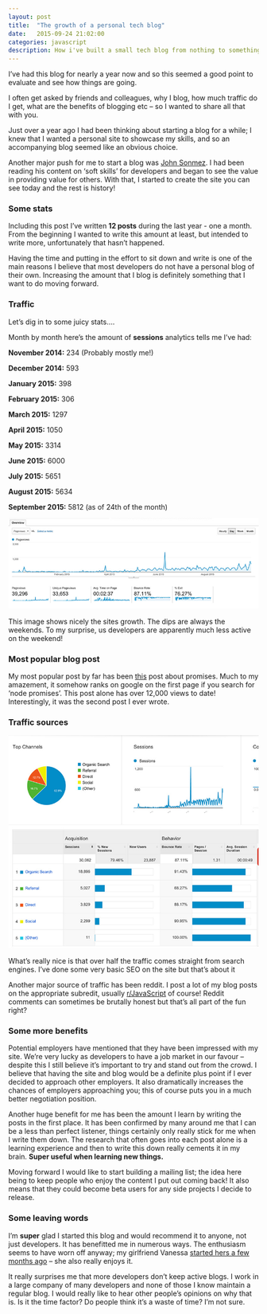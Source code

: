 ```yaml
---
layout: post
title:  "The growth of a personal tech blog"
date:   2015-09-24 21:02:00
categories: javascript
description: How i've built a small tech blog from nothing to something worth while in just under a year. And why you should too!.
---
```


<p class="lead">I’ve had this blog for nearly a year now and so this seemed a good point to evaluate and see how things are going.</p>

I often get asked by friends and colleagues, why I blog, how much traffic do I get, what are the benefits of blogging etc – so I wanted to share all that with you.

Just over a year ago I had been thinking about starting a blog for a while; I knew that I wanted a personal site to showcase my skills, and so an accompanying blog seemed like an obvious choice.

Another major push for me to start a blog was [John Sonmez](http://simpleprogrammer.com/). I had been reading his content on ‘soft skills’ for developers and began to see the value in providing value for others. With that, I started to create the site you can see today and the rest is history!

### Some stats

Including this post I’ve written **12 posts** during the last year - one a month. From the beginning I wanted to write this amount at least, but intended to write more, unfortunately that hasn’t happened.

Having the time and putting in the effort to sit down and write is one of the main reasons I believe that most developers do not have a personal blog of their own. Increasing the amount that I blog is definitely something that I want to do moving forward.

### Traffic

Let’s dig in to some juicy stats….

Month by month here’s the amount of **sessions** analytics tells me I’ve had:

**November 2014:** 234 (Probably mostly me!)

**December 2014:** 593

**January 2015:** 398

**February 2015:** 306

**March 2015:** 1297

**April 2015:** 1050

**May 2015:** 3314

**June 2015:** 6000

**July 2015:** 5651

**August 2015:** 5634

**September 2015:** 5812 (as of 24th of the month)

![Page view stats](/images/posts/growth/pageviews.jpg "Page view stats")

This image shows nicely the sites growth. The dips are always the weekends. To my surprise, us developers are apparently much less active on the weekend!

### Most popular blog post

My most popular post by far has been [this](http://alexperry.io/node/2015/03/25/promises-in-node.html) post about promises. Much to my amazement, it somehow ranks on google on the first page if you search for ‘node promises’. This post alone has over 12,000 views to date! Interestingly, it was the second post I ever wrote.

### Traffic sources

![Page source stats](/images/posts/growth/trafficsource.jpg "Page source stats")

What’s really nice is that over half the traffic comes straight from search engines. I’ve done some very basic SEO on the site but that’s about it

Another major source of traffic has been reddit. I post a lot of my blog posts on the appropriate subredit, usually [r/JavaScript](https://www.reddit.com/r/javascript) of course! Reddit comments can sometimes be brutally honest but that’s all part of the fun right?

### Some more benefits

Potential employers have mentioned that they have been impressed with my site. We’re very lucky as developers to have a job market in our favour – despite this I still believe it’s important to try and stand out from the crowd. I believe that having the site and blog would be a definite plus point if I ever decided to approach other employers. It also dramatically increases the chances of employers approaching you; this of course puts you in a much better negotiation position.

Another huge benefit for me has been the amount I learn by writing the posts in the first place. It has been confirmed by many around me that I can be a less than perfect listener, things certainly only really stick for me when I write them down. The research that often goes into each post alone is a learning experience and then to write this down really cements it in my brain. **Super useful when learning new things.**

Moving forward I would like to start building a mailing list; the idea here being to keep people who enjoy the content I put out coming back! It also means that they could become beta users for any side projects I decide to release.

### Some leaving words

I’m **super** glad I started this blog and would recommend it to anyone, not just developers. It has benefitted me in numerous ways. The enthusiasm seems to have worn off anyway; my girlfriend Vanessa [started hers a few months ago](https://vanessadyson9.wordpress.com/) – she also really enjoys it.

It really surprises me that more developers don’t keep active blogs. I work in a large company of many developers and none of those I know maintain a regular blog. I would really like to hear other people’s opinions on why that is. Is it the time factor? Do people think it’s a waste of time? I’m not sure.
